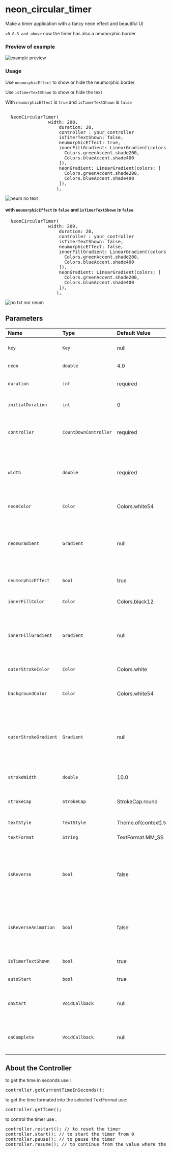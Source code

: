 # neon_circular_timer

Make a timer application with a fancy neon effect and beautiful UI

`v0.0.3 and above` now the timer has also a neumorphic border

### Preview of example

![example preview](https://media.giphy.com/media/rM45TxvYlQjvdJ7AG1/giphy.gif?cid=790b7611c217e41209a0375380b68c8b1b72bf91151b56f0&rid=giphy.gif "example Preview")

### Usage


Use `neumorphicEffect` to show or hide the neumorphic border

Use `isTimerTextShown` to show or hide the text

With `neumorphicEffect` is `true` and `isTimerTextShown` is `false` 

<pre>

  NeonCircularTimer(
                width: 200,
                    duration: 20,
                    controller : your_controller
                    isTimerTextShown: false,
                    neumorphicEffect: true,
                    innerFillGradient: LinearGradient(colors: [
                      Colors.greenAccent.shade200,
                      Colors.blueAccent.shade400
                    ]),
                    neonGradient: LinearGradient(colors: [
                      Colors.greenAccent.shade200,
                      Colors.blueAccent.shade400
                    ]),
                   ),
</pre>

![neum no text](https://media.giphy.com/media/q5KiSQq0k2lWCtxOt5/giphy.gif?cid=790b76116afb344ed52321d56e53f96b7e911a2274741577&rid=giphy.gif "with neumorphic but no text")

#### with `neumorphicEffect` is `false` and `isTimerTextShown` is `false` 

<pre>
  NeonCircularTimer(
                width: 200,
                    duration: 20,
                    controller : your_controller
                    isTimerTextShown: false,
                    neumorphicEffect: false,
                    innerFillGradient: LinearGradient(colors: [
                      Colors.greenAccent.shade200,
                      Colors.blueAccent.shade400
                    ]),
                    neonGradient: LinearGradient(colors: [
                      Colors.greenAccent.shade200,
                      Colors.blueAccent.shade400
                    ]),
                   ),
</pre>

![no txt nor neum](https://media.giphy.com/media/MOXJxXZsLpxoLdak2u/giphy.gif?cid=790b761146635c380274d3241d0871c3562c78316abe2348&rid=giphy.gif "preview with no text nor neumorphic border")


## Parameters
|Name|Type|Default Value|Description
|:-------------|:----------|:--------|:------------|
|`key`|`Key`|null|*Key for Countdown Timer.*|
|`neon`|`double`|4.0|*The itensity of the neon*|
|`duration`|`int`|required|*Countdown duration in Seconds.*|
|`initialDuration`|`int`|0|*Countdown initial elapsed Duration in Seconds.*|
|`controller`|`CountDownController`|required|*Controls (i.e Start, Pause, Resume, Restart) the Countdown Timer.*|
|`width`|`double`|required|*Width of the rectangle that surrounds the circle ( Diameter of the Countdown Timer).*|
|`neonColor`|`Color`|Colors.white54|*neon Color for Countdown Widget.*|
|`neonGradient`|`Gradient`|null|*neon Gradient for Countdown Widget. Note that neonColor will not be effective if gradient is provided.*|
|`neumorphicEffect`|`bool`|true|*show neumorphic border*|
|`innerFillColor`|`Color`|Colors.black12|*Filling Color for Countdown Widget.*|
|`innerFillGradient`|`Gradient`|null|*Filling Gradient for Countdown Widget. Note that fillColor will not be effective if gradient is provided.*|
|`outerStrokeColor`|`Color`|Colors.white|*border Color for Countdown Widget.*|
|`backgroundColor`|`Color`|Colors.white54|*must be provided if you choose to use neumorphic effect .*|
|`outerStrokeGradient`|`Gradient`|null|*border Gradient for Countdown Widget. Note that backgroundColor will not be effective if gradient is provided.*|
|`strokeWidth`|`double`|10.0|*Border Thickness of the Countdown Ring.*|
|`strokeCap`|`StrokeCap`|StrokeCap.round|*Begin and end contours with a flat edge and no extension.*|
|`textStyle`|`TextStyle`|Theme.of(context).textTheme.headline3|*Text Style for Countdown Text.*|
|`textFormat`|`String`|TextFormat.MM_SS|*Format for the Countdown Text.*|
|`isReverse`|`bool`|false|*Handles Countdown Timer (true for Reverse Countdown (max to 0), false for Forward Countdown (0 to max)).*|
|`isReverseAnimation`|`bool`|false|*Handles Animation Direction (true for Reverse Animation, false for Forward Animation).*|
|`isTimerTextShown`|`bool`|true|*Handles visibility of the Countdown Text.*|
|`autoStart`|`bool`|true|*Handles the timer start.*|
|`onStart`|`VoidCallback`|null|*This Callback will execute when the Countdown Starts.*|
|`onComplete`|`VoidCallback`|null|*This Callback will execute when the Countdown Ends.*|

## About the Controller
to get the time in seconds use :

<pre>
controller.getCurrentTimeInSeconds();
</pre>

to get the time formated into the selected TextFormat use:

<pre>
controller.getTime();
</pre>

to control the timer use :

<pre>
controller.restart(); // to reset the timer
controller.start(); // to start the timer from 0
controller.pause(); // to pause the timer
controller.resume(); // to continue from the value where the timer stopped
</pre>